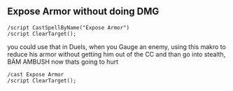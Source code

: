 ## Expose Armor without doing DMG
```
/script CastSpellByName("Expose Armor")
/script ClearTarget();
```
you could use that in Duels, when you Gauge an enemy, using this makro to reduce his armor without getting him out of the CC and than go into stealth, BÄM AMBUSH
now thats going to hurt
```
/cast Expose Armor
/script ClearTarget();
```